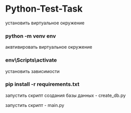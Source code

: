 # Python-Test-Task

установить виртуальное окружение 
### python -m venv env

аквтивировать виртуальное окружение 
### env\Scripts\activate

установить зависимости 
### pip install -r requirements.txt

запустить скрипт создания базы данных - create_db.py

запустить скрипт - main.py
